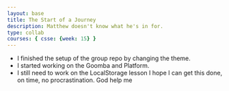 ```yaml
---
layout: base
title: The Start of a Journey
description: Matthew doesn't know what he's in for.
type: collab
courses: { csse: {week: 15} }
---
```


- I finished the setup of the group repo by changing the theme.
- I started working on the Goomba and Platform.
- I still need to work on the LocalStorage lesson
I hope I can get this done, on time, no procrastination. God help me